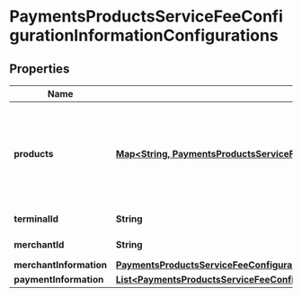 
# PaymentsProductsServiceFeeConfigurationInformationConfigurations

## Properties
Name | Type | Description | Notes
------------ | ------------- | ------------- | -------------
**products** | [**Map&lt;String, PaymentsProductsServiceFeeConfigurationInformationConfigurationsProducts&gt;**](PaymentsProductsServiceFeeConfigurationInformationConfigurationsProducts.md) | Products enabled for this account. The following values are supported: virtualTerminal paymentTokenizationOtp subscriptionsOtp virtualTerminalCp eCheck  |  [optional]
**terminalId** | **String** | Identifier of the terminal at the retail location. |  [optional]
**merchantId** | **String** | Identifier of a merchant account. |  [optional]
**merchantInformation** | [**PaymentsProductsServiceFeeConfigurationInformationConfigurationsMerchantInformation**](PaymentsProductsServiceFeeConfigurationInformationConfigurationsMerchantInformation.md) |  |  [optional]
**paymentInformation** | [**List&lt;PaymentsProductsServiceFeeConfigurationInformationConfigurationsPaymentInformation&gt;**](PaymentsProductsServiceFeeConfigurationInformationConfigurationsPaymentInformation.md) |  |  [optional]



